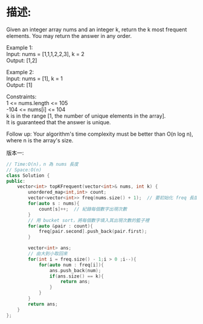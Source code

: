 # 描述:
Given an integer array nums and an integer k, return the k most frequent elements. You may return the answer in any order.  

Example 1:  
Input: nums = [1,1,1,2,2,3], k = 2  
Output: [1,2]  

Example 2:  
Input: nums = [1], k = 1  
Output: [1]
 
Constraints:  
1 <= nums.length <= 105  
-104 <= nums[i] <= 104  
k is in the range [1, the number of unique elements in the array].  
It is guaranteed that the answer is unique.  

Follow up: Your algorithm's time complexity must be better than O(n log n), where n is the array's size.

版本一:
```C++
// Time:O(n)，n 為 nums 長度
// Space:O(n)
class Solution {
public:
    vector<int> topKFrequent(vector<int>& nums, int k) {
        unordered_map<int,int> count;
        vector<vector<int>> freq(nums.size() + 1);  // 要初始化 freq 長度，以免取值 out of bounds
        for(auto s : nums){
            count[s]++;  // 紀錄每個數字出現次數
        }
        // 用 bucket sort，將每個數字填入其出現次數的籃子裡
        for(auto &pair : count){
            freq[pair.second].push_back(pair.first);
        }

        vector<int> ans;
        // 由大到小取回來
        for(int i = freq.size() - 1;i > 0 ;i--){
            for(auto num : freq[i]){
                ans.push_back(num);
                if(ans.size() == k){
                    return ans;
                }
            }
        }
        return ans;  
    }
};
```